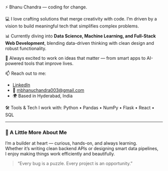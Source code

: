 ⚡ Bhanu Chandra — coding for change.

💻 I love crafting solutions that merge creativity with code. I’m driven by a vision to build meaningful tech that simplifies complex problems.

📊 Currently diving into **Data Science, Machine Learning, and Full-Stack Web Development**, blending data-driven thinking with clean design and robust functionality.

🤖 Always excited to work on ideas that matter — from smart apps to AI-powered tools that improve lives.

📫 Reach out to me:
- [LinkedIn](https://www.linkedin.com/in/bhanu-chandra-1b6929269)
- 📧 mbhanuchandra003@gmail.com
- 🌍 Based in Hyderabad, India

🛠️ Tools & Tech I work with:
Python • Pandas • NumPy • Flask • React • SQL

---

### 🧩 A Little More About Me

I’m a builder at heart — curious, hands-on, and always learning.  
Whether it’s writing clean backend APIs or designing smart data pipelines,  
I enjoy making things work efficiently and beautifully.

> “Every bug is a puzzle. Every project is an opportunity.”

